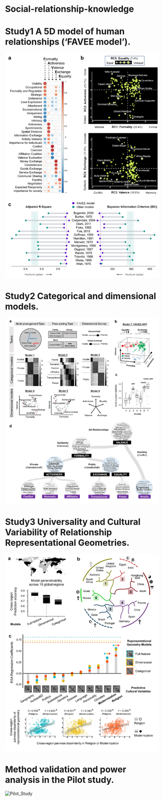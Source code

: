 # Social-relationship-knowledge
# Study1 A 5D model of human relationships (‘FAVEE model’). 
![Study1.png](graph/Study1.jpg)
# Study2 Categorical and dimensional models.
![Study2.png](graph/Study2.jpg)
# Study3 Universality and Cultural Variability of Relationship Representational Geometries.
![Study3.png](graph/Study3.jpg)
# Method validation and power analysis in the Pilot study.
![Pilot_Study](graph/Pilot_Study.png)
